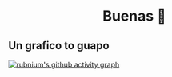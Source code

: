 <!--
**rubnium/rubnium** is a ✨ _special_ ✨ repository because its `README.md` (this file) appears on your GitHub profile.

Here are some ideas to get you started:

- 🔭 I’m currently working on ...
- 🌱 I’m currently learning ...
- 👯 I’m looking to collaborate on ...
- 🤔 I’m looking for help with ...
- 💬 Ask me about ...
- 📫 How to reach me: ...
- 😄 Pronouns: ...
- ⚡ Fun fact: ...
-->


<h1 align="center"> Buenas 👋<br/> </h1> 


## Un grafico to guapo
[![rubnium's github activity graph](https://activity-graph.herokuapp.com/graph?username=rubnium)](https://github.com/rubnium/github-readme-activity-graph)
